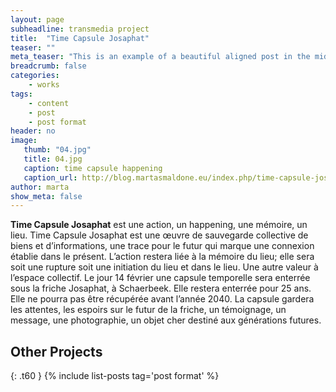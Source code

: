 ```yaml
---
layout: page
subheadline: transmedia project
title:  "Time Capsule Josaphat"
teaser: ""
meta_teaser: "This is an example of a beautiful aligned post in the middle. There is no sidebar to distract the reader. The difference to the Page-Template is, that you find meta-information at the bottom of the post."
breadcrumb: false
categories:
    - works
tags:
    - content
    - post
    - post format
header: no
image:
   thumb: "04.jpg"
   title: 04.jpg
   caption: time capsule happening
   caption_url: http://blog.martasmaldone.eu/index.php/time-capsule-josaphat-bxl_-14-02-2015friche-josaphat/
author: marta
show_meta: false
---
```


<strong>Time Capsule Josaphat</strong> est une action, un happening, une mémoire, un lieu.
Time Capsule Josaphat est une œuvre de sauvegarde collective de biens et d’informations, une trace pour le futur qui marque une connexion établie dans le présent.
L’action restera liée à la mémoire du lieu; elle sera soit une rupture soit une initiation du lieu et dans le lieu. Une autre valeur à l’espace collectif.
Le jour 14 février une capsule temporelle sera enterrée sous la friche Josaphat, à Schaerbeek. Elle restera enterrée pour 25 ans. Elle ne pourra pas être récupérée avant l’année 2040.
La capsule gardera les attentes, les espoirs sur le futur de la friche, un témoignage, un message, une photographie, un objet cher destiné aux générations futures.


## Other Projects
{: .t60 }
{% include list-posts tag='post format' %}

